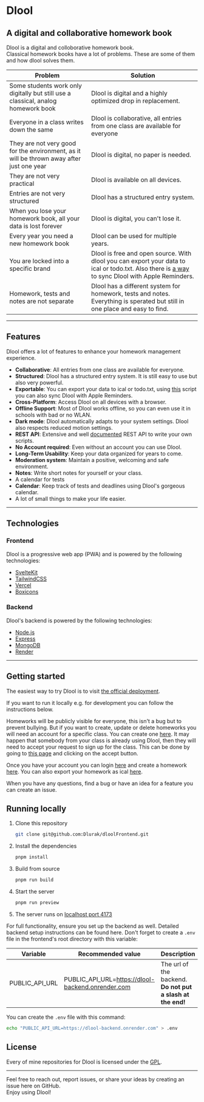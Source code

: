 # Dlool

## A digital and collaborative homework book

Dlool is a digital and colloborative homework book.  
Classical homework books have a lot of problems. These are some of them and how dlool solves them.

| Problem                                                                                   | Solution                                                                                                                                                                                                                    |
| ----------------------------------------------------------------------------------------- | --------------------------------------------------------------------------------------------------------------------------------------------------------------------------------------------------------------------------- |
| Some students work only digitally but still use a classical, analog homework book         | Dlool is digital and a highly optimized drop in replacement.                                                                                                                                                                |
| Everyone in a class writes down the same                                                  | Dlool is collaborative, all entries from one class are available for everyone                                                                                                                                               |
| They are not very good for the environment, as it will be thrown away after just one year | Dlool is digital, no paper is needed.                                                                                                                                                                                       |
| They are not very practical                                                               | Dlool is available on all devices.                                                                                                                                                                                          |
| Entries are not very structured                                                           | Dlool has a structured entry system.                                                                                                                                                                                        |
| When you lose your homework book, all your data is lost forever                           | Dlool is digital, you can't lose it.                                                                                                                                                                                        |
| Every year you need a new homework book                                                   | Dlool can be used for multiple years.                                                                                                                                                                                       |
| You are locked into a specific brand                                                      | Dlool is free and open source. With dlool you can export your data to ical or todo.txt. Also there is [a way](https://github.com/Dlurak/dlool-scriptable/blob/main/reminders/README.md) to sync Dlool with Apple Reminders. |
| Homework, tests and notes are not separate                                                | Dlool has a different system for homework, tests and notes. Everything is sperated but still in one place and easy to find.                                                                                                 |

---

## Features

Dlool offers a lot of features to enhance your homework management experience.

- **Collaborative**: All entries from one class are available for everyone.
- **Structured**: Dlool has a structured entry system. It is still easy to use but also very powerful.
- **Exportable**: You can export your data to ical or todo.txt,
  using [this](https://github.com/Dlurak/dlool-scriptable/blob/main/reminders/README.md) script you can also sync Dlool with Apple Reminders.
- **Cross-Platform**: Access Dlool on all devices with a browser.
- **Offline Support**: Most of Dlool works offline, so you can even use it in schools with bad or no WLAN.
- **Dark mode**: Dlool automatically adapts to your system settings. Dlool also respects reduced motion settings.
- **REST API**: Extensive and well [documented](https://dlurak.github.io/dloolBackend/) REST API to write your own scripts.
- **No Account required**: Even without an account you can use Dlool.
- **Long-Term Usability**: Keep your data organized for years to come.
- **Moderation system**: Maintain a positive, welcoming and safe environment.
- **Notes**: Write short notes for yourself or your class.
- A calendar for tests
- **Calendar**: Keep track of tests and deadlines using Dlool's gorgeous calendar.
- A lot of small things to make your life easier.

---

## Technologies

### Frontend

Dlool is a progressive web app (PWA) and is powered by the following technologies:

- [SvelteKit](https://kit.svelte.dev/)
- [TailwindCSS](https://tailwindcss.com/)
- [Vercel](https://vercel.com/)
- [Boxicons](https://boxicons.com/)

### Backend

Dlool's backend is powered by the following technologies:

- [Node.js](https://nodejs.org/)
- [Express](https://expressjs.com/)
- [MongoDB](https://www.mongodb.com/)
- [Render](https://render.com/)

---

## Getting started

The easiest way to try Dlool is to visit [the official deployment](https://dlool-frontend.vercel.app/).

If you want to run it locally e.g. for development you can follow the instructions below.

Homeworks will be publicly visible for everyone, this isn't a bug but to prevent bullying. But if you want to create, update or delete homeworks you will need an account for a specific class. You can create one [here](https://dlool-frontend.vercel.app/register). It may happen that somebody from your class is already using Dlool, then they will need to accept your request to sign up for the class. This can be done by going to [this page](https://dlool-frontend.vercel.app/requests/list) and clicking on the accept button.

Once you have your account you can login [here](https://dlool-frontend.vercel.app/login) and create a homework [here](https://dlool-frontend.vercel.app/homework/). You can also export your homework as ical [here](https://dlool-frontend.vercel.app/tricks#ical).

When you have any questions, find a bug or have an idea for a feature you can create an issue.

## Running locally

1. Clone this repository

   ```bash
   git clone git@github.com:Dlurak/dloolFrontend.git
   ```

2. Install the dependencies

   ```bash
   pnpm install
   ```

3. Build from source

   ```bash
   pnpm run build
   ```

4. Start the server

   ```bash
   pnpm run preview
   ```

5. The server runs on [localhost port 4173](http://localhost:4173)

For full functionality, ensure you set up the backend as well. Detailed backend setup instructions can be found here. Don't forget to create a `.env` file in the frontend's root directory with this variable:

| Variable       | Recommended value                                 | Description                                                |
| -------------- | ------------------------------------------------- | ---------------------------------------------------------- |
| PUBLIC_API_URL | PUBLIC_API_URL=https://dlool-backend.onrender.com | The url of the backend. **Do not put a slash at the end!** |

You can create the `.env` file with this command:

```bash
echo "PUBLIC_API_URL=https://dlool-backend.onrender.com" > .env
```

## License

Every of mine repositories for Dlool is licensed under the [GPL](/LICENSE).

---

Feel free to reach out, report issues, or share your ideas by creating an issue here on GitHub.  
Enjoy using Dlool!

